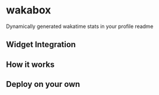 # wakabox

Dynamically generated wakatime stats in your profile readme

## Widget Integration

## How it works

## Deploy on your own
